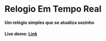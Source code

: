 # Relogio Em Tempo Real
<span><b />Um relógio simples que se atualiza sozinho<span/>
<h4>Live demo: <a href="https://danieltinois.github.io/relogio-tempo-real/">Link</a></h4>

